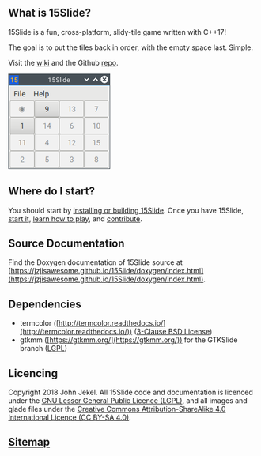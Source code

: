 ## What is 15Slide?
15Slide is a fun, cross-platform, slidy-tile game written with C++17!

The goal is to put the tiles back in order, with the empty space last. Simple.

Visit the [wiki](https://github.com/JZJisawesome/15Slide/wiki/) and the Github [repo](https://github.com/JZJisawesome/15Slide).

<img src="https://raw.githubusercontent.com/JZJisawesome/15Slide/master/images/GTKSlide.png" alt="GTKSlide"/>

## Where do I start?
You should start by [installing or building 15Slide](https://jzjisawesome.github.io/15Slide/Installing-15Slide). Once you have 15Slide, [start it](https://jzjisawesome.github.io/15Slide/Running-15Slide), [learn how to play](https://jzjisawesome.github.io/15Slide/How-to-play), and [contribute](https://github.com/JZJisawesome/15Slide/blob/master/CONTRIBUTING.md).

## Source Documentation
Find the Doxygen documentation of 15Slide source at [https://jzjisawesome.github.io/15Slide/doxygen/index.html](https://jzjisawesome.github.io/15Slide/doxygen/index.html).

## Dependencies
* termcolor ([http://termcolor.readthedocs.io/](http://termcolor.readthedocs.io/)) ([3-Clause BSD License](https://opensource.org/licenses/BSD-3-Clause))
* gtkmm ([https://gtkmm.org/](https://gtkmm.org/)) for the GTKSlide branch ([LGPL](https://www.gnu.org/copyleft/lesser.html))

## Licencing
Copyright 2018 John Jekel. All 15Slide code and documentation is licenced under the [GNU Lesser General Public Licence (LGPL)](https://www.gnu.org/copyleft/lesser.html), and all images and glade files under the [Creative Commons Attribution-ShareAlike 4.0 International Licence (CC BY-SA 4.0)](https://creativecommons.org/licenses/by-sa/4.0/).

## [Sitemap](https://jzjisawesome.github.io/15Slide/sitemap)
